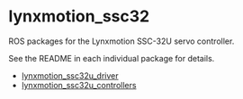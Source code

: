 lynxmotion_ssc32
================

ROS packages for the Lynxmotion SSC-32U servo controller.

See the README in each individual package for details.

- [lynxmotion_ssc32u_driver](./lynxmotion_ssc32u_driver/README.md)
- [lynxmotion_ssc32u_controllers](./lynxmotion_ssc32u_controllers/README.md)
